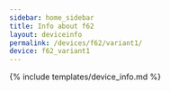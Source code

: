 ```yaml
---
sidebar: home_sidebar
title: Info about f62
layout: deviceinfo
permalink: /devices/f62/variant1/
device: f62_variant1
---
```

{% include templates/device_info.md %}
